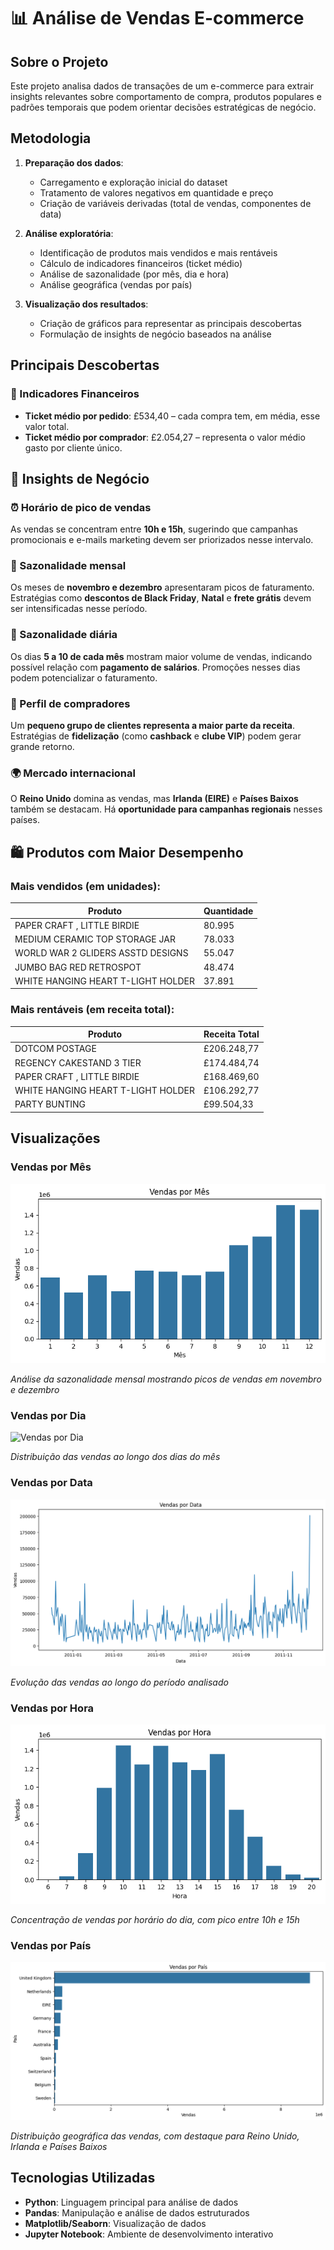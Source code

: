 # 📊 Análise de Vendas E-commerce

## Sobre o Projeto

Este projeto analisa dados de transações de um e-commerce para extrair insights relevantes sobre comportamento de compra, produtos populares e padrões temporais que podem orientar decisões estratégicas de negócio.

## Metodologia

1. **Preparação dos dados**:
   - Carregamento e exploração inicial do dataset
   - Tratamento de valores negativos em quantidade e preço
   - Criação de variáveis derivadas (total de vendas, componentes de data)

2. **Análise exploratória**:
   - Identificação de produtos mais vendidos e mais rentáveis
   - Cálculo de indicadores financeiros (ticket médio)
   - Análise de sazonalidade (por mês, dia e hora)
   - Análise geográfica (vendas por país)

3. **Visualização dos resultados**:
   - Criação de gráficos para representar as principais descobertas
   - Formulação de insights de negócio baseados na análise

## Principais Descobertas

### 💸 Indicadores Financeiros

- **Ticket médio por pedido**: £534,40 – cada compra tem, em média, esse valor total.  
- **Ticket médio por comprador**: £2.054,27 – representa o valor médio gasto por cliente único.

## 📌 Insights de Negócio

### ⏰ Horário de pico de vendas
As vendas se concentram entre **10h e 15h**, sugerindo que campanhas promocionais e e-mails marketing devem ser priorizados nesse intervalo.

### 📅 Sazonalidade mensal
Os meses de **novembro e dezembro** apresentaram picos de faturamento. Estratégias como **descontos de Black Friday**, **Natal** e **frete grátis** devem ser intensificadas nesse período.

### 📆 Sazonalidade diária
Os dias **5 a 10 de cada mês** mostram maior volume de vendas, indicando possível relação com **pagamento de salários**. Promoções nesses dias podem potencializar o faturamento.

### 👥 Perfil de compradores
Um **pequeno grupo de clientes representa a maior parte da receita**. Estratégias de **fidelização** (como **cashback** e **clube VIP**) podem gerar grande retorno.

### 🌍 Mercado internacional
O **Reino Unido** domina as vendas, mas **Irlanda (EIRE)** e **Países Baixos** também se destacam. Há **oportunidade para campanhas regionais** nesses países.

## 🛍️ Produtos com Maior Desempenho

### Mais vendidos (em unidades):

| Produto                              | Quantidade |
|--------------------------------------|------------|
| PAPER CRAFT , LITTLE BIRDIE          | 80.995     |
| MEDIUM CERAMIC TOP STORAGE JAR       | 78.033     |
| WORLD WAR 2 GLIDERS ASSTD DESIGNS    | 55.047     |
| JUMBO BAG RED RETROSPOT              | 48.474     |
| WHITE HANGING HEART T-LIGHT HOLDER   | 37.891     |

### Mais rentáveis (em receita total):

| Produto                              | Receita Total |
|--------------------------------------|----------------|
| DOTCOM POSTAGE                       | £206.248,77    |
| REGENCY CAKESTAND 3 TIER             | £174.484,74    |
| PAPER CRAFT , LITTLE BIRDIE          | £168.469,60    |
| WHITE HANGING HEART T-LIGHT HOLDER   | £106.292,77    |
| PARTY BUNTING                        | £99.504,33     |

## Visualizações

### Vendas por Mês
![Vendas por Mês](imagens/vendas_mes.png)

*Análise da sazonalidade mensal mostrando picos de vendas em novembro e dezembro*

### Vendas por Dia
![Vendas por Dia](([https://github.com/caiosaraiv1/analise-ecommerce/blob/main/imagens/vendas_dia.png](https://raw.githubusercontent.com/caiosaraiv1/analise-ecommerce/refs/heads/main/imagens/vendas_dia.png)))

*Distribuição das vendas ao longo dos dias do mês*

### Vendas por Data
![Vendas por Data](imagens/vendas_data.png)

*Evolução das vendas ao longo do período analisado*

### Vendas por Hora
![Vendas por Hora](imagens/vendas_hora.png)

*Concentração de vendas por horário do dia, com pico entre 10h e 15h*

### Vendas por País
![Vendas por País](imagens/vendas_pais.png)

*Distribuição geográfica das vendas, com destaque para Reino Unido, Irlanda e Países Baixos*

## Tecnologias Utilizadas

- **Python**: Linguagem principal para análise de dados
- **Pandas**: Manipulação e análise de dados estruturados
- **Matplotlib/Seaborn**: Visualização de dados
- **Jupyter Notebook**: Ambiente de desenvolvimento interativo
